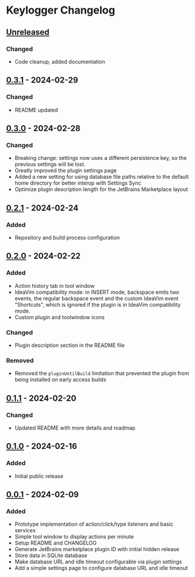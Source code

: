 <!-- Keep a Changelog guide -> https://keepachangelog.com -->

# Keylogger Changelog

## [Unreleased]

### Changed

- Code cleanup, added documentation

## [0.3.1] - 2024-02-29

### Changed

- README updated

## [0.3.0] - 2024-02-28

### Changed

- Breaking change: settings now uses a different persistence key, so the previous settings will be lost.
- Greatly improved the plugin settings page
- Added a new setting for using database file paths relative to the default home directory for better interop with Settings Sync
- Optimize plugin description length for the JetBrains Marketplace layout

## [0.2.1] - 2024-02-24

### Added

- Repository and build process configuration

## [0.2.0] - 2024-02-22

### Added

- Action history tab in tool window
- IdeaVim compatibility mode: in INSERT mode, backspace emits two events, the regular backspace event and the custom IdeaVim event "Shortcuts", which is ignored if the plugin is in IdeaVim compatibility mode.
- Custom plugin and toolwindow icons

### Changed

- Plugin description section in the README file

### Removed

- Removed the `pluginUntilBuild` limitation that prevented the plugin from being installed on early access builds

## [0.1.1] - 2024-02-20

### Changed

- Updated README with more details and roadmap

## [0.1.0] - 2024-02-16

### Added

- Initial public release

## [0.0.1] - 2024-02-09

### Added

- Prototype implementation of action/click/type listeners and basic services
- Simple tool window to display actions per minute
- Setup README and CHANGELOG
- Generate JetBrains marketplace plugin ID with initial hidden release
- Store data in SQLite database
- Make database URL and idle timeout configurable via plugin settings
- Add a simple settings page to configure database URL and idle timeout

[Unreleased]: https://github.com/jpv-os/Keylogger/compare/v0.3.1...HEAD
[0.3.1]: https://github.com/jpv-os/Keylogger/compare/v0.3.0...v0.3.1
[0.3.0]: https://github.com/jpv-os/Keylogger/compare/v0.2.1...v0.3.0
[0.2.1]: https://github.com/jpv-os/Keylogger/compare/v0.2.0...v0.2.1
[0.2.0]: https://github.com/jpv-os/Keylogger/compare/v0.1.1...v0.2.0
[0.1.1]: https://github.com/jpv-os/Keylogger/compare/v0.1.0...v0.1.1
[0.1.0]: https://github.com/jpv-os/Keylogger/compare/v0.0.1...v0.1.0
[0.0.1]: https://github.com/jpv-os/Keylogger/commits/v0.0.1
